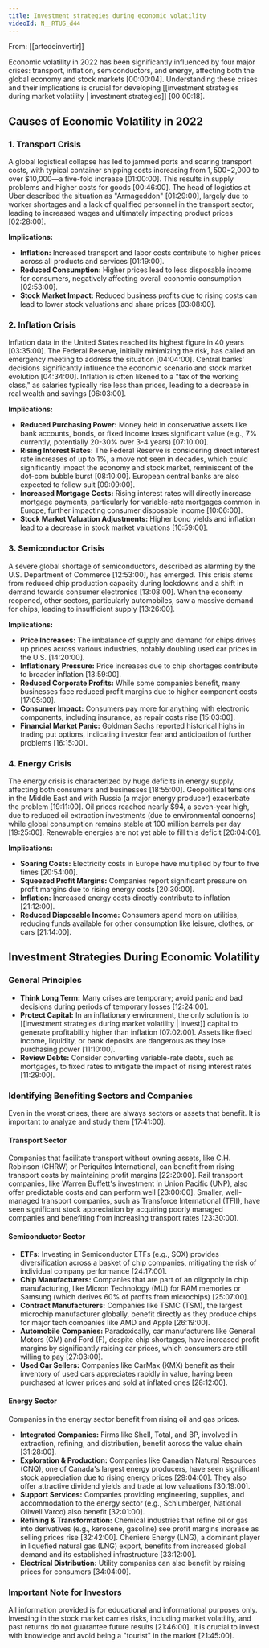 ```yaml
---
title: Investment strategies during economic volatility
videoId: N__RTUS_d44
---
```


From: [[artedeinvertir]] <br/> 

Economic volatility in 2022 has been significantly influenced by four major crises: transport, inflation, semiconductors, and energy, affecting both the global economy and stock markets <a class="yt-timestamp" data-t="00:00:04">[00:00:04]</a>. Understanding these crises and their implications is crucial for developing [[investment strategies during market volatility | investment strategies]] <a class="yt-timestamp" data-t="00:00:18">[00:00:18]</a>.

## Causes of Economic Volatility in 2022

### 1. Transport Crisis
A global logistical collapse has led to jammed ports and soaring transport costs, with typical container shipping costs increasing from $1,500-$2,000 to over $10,000—a five-fold increase <a class="yt-timestamp" data-t="01:00:00">[01:00:00]</a>. This results in supply problems and higher costs for goods <a class="yt-timestamp" data-t="00:46:00">[00:46:00]</a>. The head of logistics at Uber described the situation as "Armageddon" <a class="yt-timestamp" data-t="01:29:00">[01:29:00]</a>, largely due to worker shortages and a lack of qualified personnel in the transport sector, leading to increased wages and ultimately impacting product prices <a class="yt-timestamp" data-t="02:28:00">[02:28:00]</a>.

**Implications:**
*   **Inflation:** Increased transport and labor costs contribute to higher prices across all products and services <a class="yt-timestamp" data-t="01:19:00">[01:19:00]</a>.
*   **Reduced Consumption:** Higher prices lead to less disposable income for consumers, negatively affecting overall economic consumption <a class="yt-timestamp" data-t="02:53:00">[02:53:00]</a>.
*   **Stock Market Impact:** Reduced business profits due to rising costs can lead to lower stock valuations and share prices <a class="yt-timestamp" data-t="03:08:00">[03:08:00]</a>.

### 2. Inflation Crisis
Inflation data in the United States reached its highest figure in 40 years <a class="yt-timestamp" data-t="03:35:00">[03:35:00]</a>. The Federal Reserve, initially minimizing the risk, has called an emergency meeting to address the situation <a class="yt-timestamp" data-t="04:04:00">[04:04:00]</a>. Central banks' decisions significantly influence the economic scenario and stock market evolution <a class="yt-timestamp" data-t="04:34:00">[04:34:00]</a>. Inflation is often likened to a "tax of the working class," as salaries typically rise less than prices, leading to a decrease in real wealth and savings <a class="yt-timestamp" data-t="06:03:00">[06:03:00]</a>.

**Implications:**
*   **Reduced Purchasing Power:** Money held in conservative assets like bank accounts, bonds, or fixed income loses significant value (e.g., 7% currently, potentially 20-30% over 3-4 years) <a class="yt-timestamp" data-t="07:10:00">[07:10:00]</a>.
*   **Rising Interest Rates:** The Federal Reserve is considering direct interest rate increases of up to 1%, a move not seen in decades, which could significantly impact the economy and stock market, reminiscent of the dot-com bubble burst <a class="yt-timestamp" data-t="08:10:00">[08:10:00]</a>. European central banks are also expected to follow suit <a class="yt-timestamp" data-t="09:09:00">[09:09:00]</a>.
*   **Increased Mortgage Costs:** Rising interest rates will directly increase mortgage payments, particularly for variable-rate mortgages common in Europe, further impacting consumer disposable income <a class="yt-timestamp" data-t="10:06:00">[10:06:00]</a>.
*   **Stock Market Valuation Adjustments:** Higher bond yields and inflation lead to a decrease in stock market valuations <a class="yt-timestamp" data-t="10:59:00">[10:59:00]</a>.

### 3. Semiconductor Crisis
A severe global shortage of semiconductors, described as alarming by the U.S. Department of Commerce <a class="yt-timestamp" data-t="12:53:00">[12:53:00]</a>, has emerged. This crisis stems from reduced chip production capacity during lockdowns and a shift in demand towards consumer electronics <a class="yt-timestamp" data-t="13:08:00">[13:08:00]</a>. When the economy reopened, other sectors, particularly automobiles, saw a massive demand for chips, leading to insufficient supply <a class="yt-timestamp" data-t="13:26:00">[13:26:00]</a>.

**Implications:**
*   **Price Increases:** The imbalance of supply and demand for chips drives up prices across various industries, notably doubling used car prices in the U.S. <a class="yt-timestamp" data-t="14:20:00">[14:20:00]</a>.
*   **Inflationary Pressure:** Price increases due to chip shortages contribute to broader inflation <a class="yt-timestamp" data-t="13:59:00">[13:59:00]</a>.
*   **Reduced Corporate Profits:** While some companies benefit, many businesses face reduced profit margins due to higher component costs <a class="yt-timestamp" data-t="17:05:00">[17:05:00]</a>.
*   **Consumer Impact:** Consumers pay more for anything with electronic components, including insurance, as repair costs rise <a class="yt-timestamp" data-t="15:03:00">[15:03:00]</a>.
*   **Financial Market Panic:** Goldman Sachs reported historical highs in trading put options, indicating investor fear and anticipation of further problems <a class="yt-timestamp" data-t="16:15:00">[16:15:00]</a>.

### 4. Energy Crisis
The energy crisis is characterized by huge deficits in energy supply, affecting both consumers and businesses <a class="yt-timestamp" data-t="18:55:00">[18:55:00]</a>. Geopolitical tensions in the Middle East and with Russia (a major energy producer) exacerbate the problem <a class="yt-timestamp" data-t="19:11:00">[19:11:00]</a>. Oil prices reached nearly $94, a seven-year high, due to reduced oil extraction investments (due to environmental concerns) while global consumption remains stable at 100 million barrels per day <a class="yt-timestamp" data-t="19:25:00">[19:25:00]</a>. Renewable energies are not yet able to fill this deficit <a class="yt-timestamp" data-t="20:04:00">[20:04:00]</a>.

**Implications:**
*   **Soaring Costs:** Electricity costs in Europe have multiplied by four to five times <a class="yt-timestamp" data-t="20:54:00">[20:54:00]</a>.
*   **Squeezed Profit Margins:** Companies report significant pressure on profit margins due to rising energy costs <a class="yt-timestamp" data-t="20:30:00">[20:30:00]</a>.
*   **Inflation:** Increased energy costs directly contribute to inflation <a class="yt-timestamp" data-t="21:12:00">[21:12:00]</a>.
*   **Reduced Disposable Income:** Consumers spend more on utilities, reducing funds available for other consumption like leisure, clothes, or cars <a class="yt-timestamp" data-t="21:14:00">[21:14:00]</a>.

## Investment Strategies During Economic Volatility

### General Principles
*   **Think Long Term:** Many crises are temporary; avoid panic and bad decisions during periods of temporary losses <a class="yt-timestamp" data-t="12:24:00">[12:24:00]</a>.
*   **Protect Capital:** In an inflationary environment, the only solution is to [[investment strategies during market volatility | invest]] capital to generate profitability higher than inflation <a class="yt-timestamp" data-t="07:02:00">[07:02:00]</a>. Assets like fixed income, liquidity, or bank deposits are dangerous as they lose purchasing power <a class="yt-timestamp" data-t="11:10:00">[11:10:00]</a>.
*   **Review Debts:** Consider converting variable-rate debts, such as mortgages, to fixed rates to mitigate the impact of rising interest rates <a class="yt-timestamp" data-t="11:29:00">[11:29:00]</a>.

### Identifying Benefiting Sectors and Companies
Even in the worst crises, there are always sectors or assets that benefit. It is important to analyze and study them <a class="yt-timestamp" data-t="17:41:00">[17:41:00]</a>.

#### Transport Sector
Companies that facilitate transport without owning assets, like C.H. Robinson (CHRW) or Periquitos International, can benefit from rising transport costs by maintaining profit margins <a class="yt-timestamp" data-t="22:20:00">[22:20:00]</a>. Rail transport companies, like Warren Buffett's investment in Union Pacific (UNP), also offer predictable costs and can perform well <a class="yt-timestamp" data-t="23:00:00">[23:00:00]</a>. Smaller, well-managed transport companies, such as Transforce International (TFII), have seen significant stock appreciation by acquiring poorly managed companies and benefiting from increasing transport rates <a class="yt-timestamp" data-t="23:30:00">[23:30:00]</a>.

#### Semiconductor Sector
*   **ETFs:** Investing in Semiconductor ETFs (e.g., SOX) provides diversification across a basket of chip companies, mitigating the risk of individual company performance <a class="yt-timestamp" data-t="24:17:00">[24:17:00]</a>.
*   **Chip Manufacturers:** Companies that are part of an oligopoly in chip manufacturing, like Micron Technology (MU) for RAM memories or Samsung (which derives 60% of profits from microchips) <a class="yt-timestamp" data-t="25:07:00">[25:07:00]</a>.
*   **Contract Manufacturers:** Companies like TSMC (TSM), the largest microchip manufacturer globally, benefit directly as they produce chips for major tech companies like AMD and Apple <a class="yt-timestamp" data-t="26:19:00">[26:19:00]</a>.
*   **Automobile Companies:** Paradoxically, car manufacturers like General Motors (GM) and Ford (F), despite chip shortages, have increased profit margins by significantly raising car prices, which consumers are still willing to pay <a class="yt-timestamp" data-t="27:03:00">[27:03:00]</a>.
*   **Used Car Sellers:** Companies like CarMax (KMX) benefit as their inventory of used cars appreciates rapidly in value, having been purchased at lower prices and sold at inflated ones <a class="yt-timestamp" data-t="28:12:00">[28:12:00]</a>.

#### Energy Sector
Companies in the energy sector benefit from rising oil and gas prices.
*   **Integrated Companies:** Firms like Shell, Total, and BP, involved in extraction, refining, and distribution, benefit across the value chain <a class="yt-timestamp" data-t="31:28:00">[31:28:00]</a>.
*   **Exploration & Production:** Companies like Canadian Natural Resources (CNQ), one of Canada's largest energy producers, have seen significant stock appreciation due to rising energy prices <a class="yt-timestamp" data-t="29:04:00">[29:04:00]</a>. They also offer attractive dividend yields and trade at low valuations <a class="yt-timestamp" data-t="30:19:00">[30:19:00]</a>.
*   **Support Services:** Companies providing engineering, supplies, and accommodation to the energy sector (e.g., Schlumberger, National Oilwell Varco) also benefit <a class="yt-timestamp" data-t="32:01:00">[32:01:00]</a>.
*   **Refining & Transformation:** Chemical industries that refine oil or gas into derivatives (e.g., kerosene, gasoline) see profit margins increase as selling prices rise <a class="yt-timestamp" data-t="32:42:00">[32:42:00]</a>. Cheniere Energy (LNG), a dominant player in liquefied natural gas (LNG) export, benefits from increased global demand and its established infrastructure <a class="yt-timestamp" data-t="33:12:00">[33:12:00]</a>.
*   **Electrical Distribution:** Utility companies can also benefit by raising prices for consumers <a class="yt-timestamp" data-t="34:04:00">[34:04:00]</a>.

### Important Note for Investors
All information provided is for educational and informational purposes only. Investing in the stock market carries risks, including market volatility, and past returns do not guarantee future results <a class="yt-timestamp" data-t="21:46:00">[21:46:00]</a>. It is crucial to invest with knowledge and avoid being a "tourist" in the market <a class="yt-timestamp" data-t="21:45:00">[21:45:00]</a>.